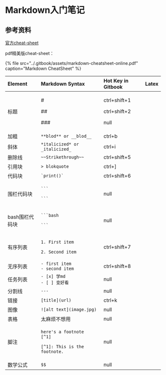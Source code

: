 # Markdown入门笔记

## 参考资料

[ 官方cheat-sheet](https://www.markdownguide.org/cheat-sheet/)

pdf精美版cheat-sheet：

{% file src="../.gitbook/assets/markdown-cheatsheet-online.pdf" caption="Markdown CheatSheet" %}

<table>
  <thead>
    <tr>
      <th style="text-align:left">Element</th>
      <th style="text-align:left">Markdown Syntax</th>
      <th style="text-align:left">Hot Key in Gitbook</th>
      <th style="text-align:left">Latex</th>
    </tr>
  </thead>
  <tbody>
    <tr>
      <td style="text-align:left">&#x6807;&#x9898;</td>
      <td style="text-align:left">
        <p>#</p>
        <p>##</p>
        <p>###</p>
      </td>
      <td style="text-align:left">
        <p>ctrl+shift+1</p>
        <p>ctrl+shift+2</p>
        <p>null</p>
      </td>
      <td style="text-align:left"></td>
    </tr>
    <tr>
      <td style="text-align:left">&#x52A0;&#x7C97;</td>
      <td style="text-align:left"><code>**blod** or __blod__</code>
      </td>
      <td style="text-align:left">ctrl+b</td>
      <td style="text-align:left"></td>
    </tr>
    <tr>
      <td style="text-align:left">&#x659C;&#x4F53;</td>
      <td style="text-align:left"><code>*italicized* or _italicized_</code>
      </td>
      <td style="text-align:left">ctrl+i</td>
      <td style="text-align:left"></td>
    </tr>
    <tr>
      <td style="text-align:left">&#x5220;&#x9664;&#x7EBF;</td>
      <td style="text-align:left"><code>~~Strikethrough~~</code>
      </td>
      <td style="text-align:left">ctrl+shift+5</td>
      <td style="text-align:left"></td>
    </tr>
    <tr>
      <td style="text-align:left">&#x5F15;&#x7528;&#x5757;</td>
      <td style="text-align:left"><code>&gt; blokquote</code>
      </td>
      <td style="text-align:left">ctrl+]</td>
      <td style="text-align:left"></td>
    </tr>
    <tr>
      <td style="text-align:left">&#x4EE3;&#x7801;&#x5757;</td>
      <td style="text-align:left"><code>`print()`</code>
      </td>
      <td style="text-align:left">ctrl+shift+6</td>
      <td style="text-align:left"></td>
    </tr>
    <tr>
      <td style="text-align:left">&#x56F4;&#x680F;&#x4EE3;&#x7801;&#x5757;</td>
      <td style="text-align:left">
        <p><code>```</code>
        </p>
        <p><code>```</code>
        </p>
      </td>
      <td style="text-align:left">null</td>
      <td style="text-align:left"></td>
    </tr>
    <tr>
      <td style="text-align:left">bash&#x56F4;&#x680F;&#x4EE3;&#x7801;&#x5757;</td>
      <td style="text-align:left">
        <p><code>```bash</code>
        </p>
        <p><code>```</code>
        </p>
      </td>
      <td style="text-align:left">null</td>
      <td style="text-align:left"></td>
    </tr>
    <tr>
      <td style="text-align:left">&#x6709;&#x5E8F;&#x5217;&#x8868;</td>
      <td style="text-align:left">
        <p><code>1. First item</code>
        </p>
        <p><code>2. Second item</code>
        </p>
      </td>
      <td style="text-align:left">ctrl+shift+7</td>
      <td style="text-align:left"></td>
    </tr>
    <tr>
      <td style="text-align:left">&#x65E0;&#x5E8F;&#x5217;&#x8868;</td>
      <td style="text-align:left"><code>- first item<br />- second item</code>
      </td>
      <td style="text-align:left">ctrl+shift+8</td>
      <td style="text-align:left"></td>
    </tr>
    <tr>
      <td style="text-align:left">&#x4EFB;&#x52A1;&#x5217;&#x8868;</td>
      <td style="text-align:left"><code>- [x] &#x5B66;md<br />- [ ] &#x53D8;&#x597D;&#x770B;</code>
      </td>
      <td style="text-align:left">null</td>
      <td style="text-align:left"></td>
    </tr>
    <tr>
      <td style="text-align:left">&#x5206;&#x5272;&#x7EBF;</td>
      <td style="text-align:left"><code>---</code>
      </td>
      <td style="text-align:left">null</td>
      <td style="text-align:left"></td>
    </tr>
    <tr>
      <td style="text-align:left">&#x94FE;&#x63A5;</td>
      <td style="text-align:left"><code>[title](url)</code>
      </td>
      <td style="text-align:left">ctrl+k</td>
      <td style="text-align:left"></td>
    </tr>
    <tr>
      <td style="text-align:left">&#x56FE;&#x50CF;</td>
      <td style="text-align:left"><code>![alt text](image.jpg)</code>
      </td>
      <td style="text-align:left">null</td>
      <td style="text-align:left"></td>
    </tr>
    <tr>
      <td style="text-align:left">&#x8868;&#x683C;</td>
      <td style="text-align:left">&#x592A;&#x9EBB;&#x70E6;&#x4E0D;&#x60F3;&#x7528;</td>
      <td style="text-align:left">null</td>
      <td style="text-align:left"></td>
    </tr>
    <tr>
      <td style="text-align:left">&#x811A;&#x6CE8;</td>
      <td style="text-align:left">
        <p><code>here&apos;s a footnote<br />[^1]</code>
        </p>
        <p><code>[^1]: This is the footnote.</code>
        </p>
      </td>
      <td style="text-align:left">null</td>
      <td style="text-align:left"></td>
    </tr>
    <tr>
      <td style="text-align:left">&#x6570;&#x5B66;&#x516C;&#x5F0F;</td>
      <td style="text-align:left"><code>$$</code>
      </td>
      <td style="text-align:left">null</td>
      <td style="text-align:left"></td>
    </tr>
  </tbody>
</table>